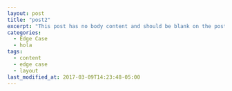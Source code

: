 ```yaml
---
layout: post
title: "post2"
excerpt: "This post has no body content and should be blank on the post's page."
categories:
  - Edge Case
  - hola
tags:
  - content
  - edge case
  - layout
last_modified_at: 2017-03-09T14:23:48-05:00
---
```

